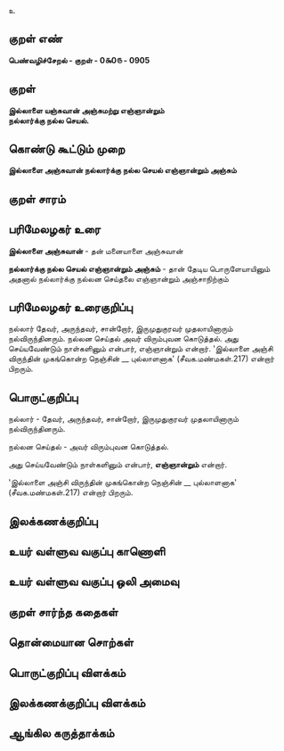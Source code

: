 உ

## குறள் எண் 

**பெண்வழிச்சேறல் - குறள் - 0௯0௫ - 0905**

## குறள் 

**இல்லாளை யஞ்சுவான் அஞ்சுமற்று எஞ்ஞான்றும்  
நல்லார்க்கு நல்ல செயல்.**

## கொண்டு கூட்டும் முறை

**இல்லாளை அஞ்சுவான் நல்லார்க்கு நல்ல செயல் எஞ்ஞான்றும் அஞ்சும்**

## குறள் சாரம் 


## பரிமேலழகர் உரை

**இல்லாளை அஞ்சுவான்** - தன் மனையாளை அஞ்சுவான் 

**நல்லார்க்கு நல்ல செயல் எஞ்ஞான்றும் அஞ்சும்** - தான் தேடிய பொருளேயாயினும் அதனால் நல்லார்க்கு நல்லன செய்தலை எஞ்ஞான்றும் அஞ்சாநிற்கும்

## பரிமேலழகர் உரைகுறிப்பு   

நல்லார் தேவர், அருந்தவர், சான்றோர், இருமுதுகுரவர் முதலாயினாரும் நல்விருந்தினரும். நல்லன செய்தல் அவர் விரும்புவன கொடுத்தல். அது செய்யவேண்டும் நாள்களினும் என்பார், எஞ்ஞான்றும் என்றார். 'இல்லாளை அஞ்சி விருந்தின் முகங்கொன்ற நெஞ்சின் __ புல்லாளனாக' (சீவக.மண்மகள்.217) என்றார் பிறரும்.

## பொருட்குறிப்பு 

நல்லார் - தேவர், அருந்தவர், சான்றோர், இருமுதுகுரவர் முதலாயினாரும் நல்விருந்தினரும். 

நல்லன செய்தல் - அவர் விரும்புவன கொடுத்தல். 

அது செய்யவேண்டும் நாள்களினும் என்பார், **எஞ்ஞான்றும்** என்றார். 

'இல்லாளை அஞ்சி விருந்தின் முகங்கொன்ற நெஞ்சின் __ புல்லாளனாக' (சீவக.மண்மகள்.217) என்றார் பிறரும்.

## இலக்கணக்குறிப்பு  


## உயர் வள்ளுவ வகுப்பு காணொளி


## உயர் வள்ளுவ வகுப்பு ஒலி அமைவு 

 
## குறள் சார்ந்த கதைகள் 


## தொன்மையான சொற்கள்


## பொருட்குறிப்பு விளக்கம்


## இலக்கணக்குறிப்பு விளக்கம்


## ஆங்கில கருத்தாக்கம் 


